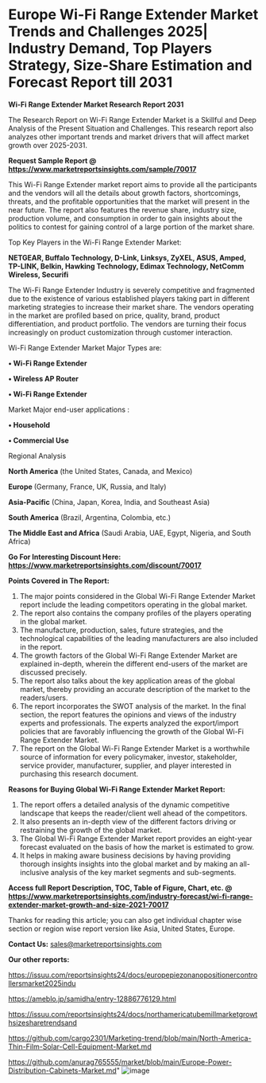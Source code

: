 # Europe Wi-Fi Range Extender Market Trends and Challenges 2025| Industry Demand, Top Players Strategy, Size-Share Estimation and Forecast Report till 2031

<strong>Wi-Fi Range Extender Market Research Report 2031</strong>

The Research Report on Wi-Fi Range Extender Market is a Skillful and Deep Analysis of the Present Situation and Challenges. This research report also analyzes other important trends and market drivers that will affect market growth over 2025-2031.

<strong>Request Sample Report @ <a href=https://www.marketreportsinsights.com/sample/70017>https://www.marketreportsinsights.com/sample/70017</a></strong>

This Wi-Fi Range Extender market report aims to provide all the participants and the vendors will all the details about growth factors, shortcomings, threats, and the profitable opportunities that the market will present in the near future. The report also features the revenue share, industry size, production volume, and consumption in order to gain insights about the politics to contest for gaining control of a large portion of the market share.

Top Key Players in the Wi-Fi Range Extender Market:

<strong>NETGEAR, Buffalo Technology, D-Link, Linksys, ZyXEL, ASUS, Amped, TP-LINK, Belkin, Hawking Technology, Edimax Technology, NetComm Wireless, Securifi</strong>

The Wi-Fi Range Extender Industry is severely competitive and fragmented due to the existence of various established players taking part in different marketing strategies to increase their market share. The vendors operating in the market are profiled based on price, quality, brand, product differentiation, and product portfolio. The vendors are turning their focus increasingly on product customization through customer interaction.

Wi-Fi Range Extender Market Major Types are:

<strong>• Wi-Fi Range Extender

• Wireless AP Router

• Wi-Fi Range Extender</strong>

Market Major end-user applications :

<strong>• Household

• Commercial Use</strong>

Regional Analysis

</u><strong><b>North America</b></strong> (the United States, Canada, and Mexico)

<strong><b>Europe </b></strong>(Germany, France, UK, Russia, and Italy)

<strong><b>Asia-Pacific</b></strong> (China, Japan, Korea, India, and Southeast Asia)

<strong><b>South America</b></strong> (Brazil, Argentina, Colombia, etc.)

<strong><b>The Middle East and Africa</b></strong> (Saudi Arabia, UAE, Egypt, Nigeria, and South Africa)

<strong>Go For Interesting Discount Here: <a href=https://www.marketreportsinsights.com/discount/70017>https://www.marketreportsinsights.com/discount/70017</a></strong>

<strong>Points Covered in The Report:</strong>
<ol>
  <li>The major points considered in the Global Wi-Fi Range Extender Market report include the leading competitors operating in the global market.</li>
  <li>The report also contains the company profiles of the players operating in the global market.</li>
  <li>The manufacture, production, sales, future strategies, and the technological capabilities of the leading manufacturers are also included in the report.</li>
  <li>The growth factors of the Global Wi-Fi Range Extender Market are explained in-depth, wherein the different end-users of the market are discussed precisely.</li>
  <li>The report also talks about the key application areas of the global market, thereby providing an accurate description of the market to the readers/users.</li>
  <li>The report incorporates the SWOT analysis of the market. In the final section, the report features the opinions and views of the industry experts and professionals. The experts analyzed the export/import policies that are favorably influencing the growth of the Global Wi-Fi Range Extender Market.</li>
  <li>The report on the Global Wi-Fi Range Extender Market is a worthwhile source of information for every policymaker, investor, stakeholder, service provider, manufacturer, supplier, and player interested in purchasing this research document.</li>
</ol>
<strong>Reasons for Buying Global Wi-Fi Range Extender Market Report:</strong>

<ol>
  <li>The report offers a detailed analysis of the dynamic competitive landscape that keeps the reader/client well ahead of the competitors.</li>
  <li>It also presents an in-depth view of the different factors driving or restraining the growth of the global market.</li>
  <li>The Global Wi-Fi Range Extender Market report provides an eight-year forecast evaluated on the basis of how the market is estimated to grow.</li>
  <li>It helps in making aware business decisions by having providing thorough insights insights into the global market and by making an all-inclusive analysis of the key market segments and sub-segments.</li>
</ol>
<strong>Access full Report Description, TOC, Table of Figure, Chart, etc. @ <a href=https://www.marketreportsinsights.com/industry-forecast/wi-fi-range-extender-market-growth-and-size-2021-70017>https://www.marketreportsinsights.com/industry-forecast/wi-fi-range-extender-market-growth-and-size-2021-70017</a></strong>


Thanks for reading this article; you can also get individual chapter wise section or region wise report version like Asia, United States, Europe.

<strong>Contact Us:</strong>
sales@marketreportsinsights.com

<strong>Our other reports:</strong>

<a href=https://issuu.com/reportsinsights24/docs/europepiezonanopositionercontrollersmarket2025indu>https://issuu.com/reportsinsights24/docs/europepiezonanopositionercontrollersmarket2025indu</a>

<a href=https://ameblo.jp/samidha/entry-12886776129.html>https://ameblo.jp/samidha/entry-12886776129.html</a>

<a href=https://issuu.com/reportsinsights24/docs/northamericatubemillmarketgrowthsizesharetrendsand>https://issuu.com/reportsinsights24/docs/northamericatubemillmarketgrowthsizesharetrendsand</a>

<a href=https://github.com/cargo2301/Marketing-trend/blob/main/North-America-Thin-Film-Solar-Cell-Equipment-Market.md>https://github.com/cargo2301/Marketing-trend/blob/main/North-America-Thin-Film-Solar-Cell-Equipment-Market.md</a>

<a href=https://github.com/anurag765555/market/blob/main/Europe-Power-Distribution-Cabinets-Market.md>https://github.com/anurag765555/market/blob/main/Europe-Power-Distribution-Cabinets-Market.md</a>"
![image](https://github.com/user-attachments/assets/1ef32150-a167-45b7-87ec-7167c6dd8ef0)
